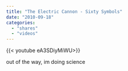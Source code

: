```yaml
---
title: "The Electric Cannon - Sixty Symbols"
date: "2010-09-18"
categories:
  - "shares"
  - "videos"
---
```


<div style="width: 70vw;">{{< youtube eA3SDiyMiWU>}}</div>

out of the way, im doing science
